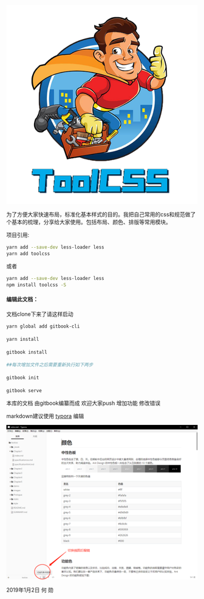 ![logo](./images/toolcss_logo.png)

为了方便大家快速布局，标准化基本样式的目的。我把自己常用的css和规范做了个基本的梳理，分享给大家使用。包括布局、颜色、排版等常用模块。

项目引用:
```bash
yarn add --save-dev less-loader less
yarn add toolcss
```
或者

```bash
yarn add --save-dev less-loader less
npm install toolcss -S
```



#### 编辑此文档：
文档clone下来了请这样启动

```bash
yarn global add gitbook-cli

yarn install

gitbook install

##每次增加文件之后需要重新执行如下两步

gitbook init

gitbook serve
```



本库的文档 由gitbook编纂而成  欢迎大家push 增加功能  修改错误  

markdown建议使用 [typora](https://www.typora.io/) 编辑

![编辑界面](./images/editor_guide.png)



2019年1月2日  何  勋
